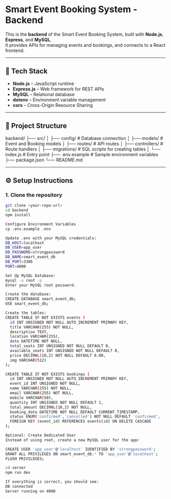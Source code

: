 # Smart Event Booking System - Backend

This is the **backend** of the Smart Event Booking System, built with **Node.js**, **Express**, and **MySQL**.  
It provides APIs for managing events and bookings, and connects to a React frontend.

---

## 🚀 Tech Stack

- **Node.js** – JavaScript runtime  
- **Express.js** – Web framework for REST APIs  
- **MySQL** – Relational database  
- **dotenv** – Environment variable management  
- **cors** – Cross-Origin Resource Sharing  

---

## 📂 Project Structure

backend/
├── src/
│ ├── config/ # Database connection
│ ├── models/ # Event and Booking models
│ ├── routes/ # API routes
│ ├── controllers/ # Route handlers
│ ├── migrations/ # SQL scripts for creating tables
│ └── index.js # Entry point
├── .env.example # Sample environment variables
├── package.json
└── README.md


---

## ⚙️ Setup Instructions

### 1. Clone the repository
```bash
git clone <your-repo-url>
cd backend
npm install

Configure Environment Variables
cp .env.example .env

Update .env with your MySQL credentials:
DB_HOST=localhost
DB_USER=app_user
DB_PASSWORD=strongpassword
DB_NAME=smart_event_db
DB_PORT=3306
PORT=4000

Set Up MySQL Database:
mysql -u root -p
Enter your MySQL root password.

Create the database:
CREATE DATABASE smart_event_db;
USE smart_event_db;

Create the tables:
CREATE TABLE IF NOT EXISTS events (
  id INT UNSIGNED NOT NULL AUTO_INCREMENT PRIMARY KEY,
  title VARCHAR(255) NOT NULL,
  description TEXT,
  location VARCHAR(255),
  date DATETIME NOT NULL,
  total_seats INT UNSIGNED NOT NULL DEFAULT 0,
  available_seats INT UNSIGNED NOT NULL DEFAULT 0,
  price DECIMAL(10,2) NOT NULL DEFAULT 0.00,
  img VARCHAR(512)
);

CREATE TABLE IF NOT EXISTS bookings (
  id INT UNSIGNED NOT NULL AUTO_INCREMENT PRIMARY KEY,
  event_id INT UNSIGNED NOT NULL,
  name VARCHAR(255) NOT NULL,
  email VARCHAR(255) NOT NULL,
  mobile VARCHAR(50),
  quantity INT UNSIGNED NOT NULL DEFAULT 1,
  total_amount DECIMAL(10,2) NOT NULL,
  booking_date DATETIME NOT NULL DEFAULT CURRENT_TIMESTAMP,
  status ENUM('confirmed','cancelled') NOT NULL DEFAULT 'confirmed',
  FOREIGN KEY (event_id) REFERENCES events(id) ON DELETE CASCADE
);

Optional: Create Dedicated User
Instead of using root, create a new MySQL user for the app:

CREATE USER 'app_user'@'localhost' IDENTIFIED BY 'strongpassword';
GRANT ALL PRIVILEGES ON smart_event_db.* TO 'app_user'@'localhost';
FLUSH PRIVILEGES;

cd server
npm run dev

If everything is correct, you should see:
DB connected
Server running on 4000